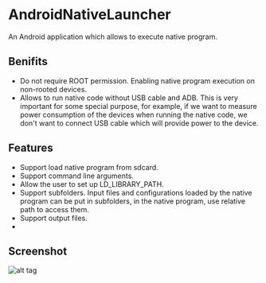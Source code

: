 # AndroidNativeLauncher
An Android application which allows to execute native program.

## Benifits
* Do not require ROOT permission. Enabling native program execution on non-rooted devices.
* Allows to run native code without USB cable and ADB. This is very important for some special purpose, for example, if we want to measure power consumption of the devices when running the native code, we don't want to connect USB cable which will provide power to the device.

## Features
* Support load native program from sdcard.
* Support command line arguments.
* Allow the user to set up LD_LIBRARY_PATH.
* Support subfolders. Input files and configurations loaded by the native program can be put in subfolders, in the native program, use relative path to access them.
* Support output files.
* 

## Screenshot
![alt tag](https://github.com/robertwgh/AndroidNativeLauncher/blob/master/screenshot/test1.png)
